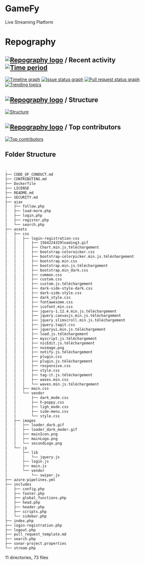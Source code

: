 # GameFy
 Live Streaming Platform

# Repography

## [![Repography logo](https://images.repography.com/logo.svg)](https://repography.com) / Recent activity [![Time period](https://images.repography.com/24819915/Crushoverride007/gamify/recent-activity/899bac83daa4f882d8b1768f2fd16ef5_badge.svg)](https://repography.com)
[![Timeline graph](https://images.repography.com/24819915/Crushoverride007/gamify/recent-activity/899bac83daa4f882d8b1768f2fd16ef5_timeline.svg)](https://github.com/Crushoverride007/gamify/commits)
[![Issue status graph](https://images.repography.com/24819915/Crushoverride007/gamify/recent-activity/899bac83daa4f882d8b1768f2fd16ef5_issues.svg)](https://github.com/Crushoverride007/gamify/issues)
[![Pull request status graph](https://images.repography.com/24819915/Crushoverride007/gamify/recent-activity/899bac83daa4f882d8b1768f2fd16ef5_prs.svg)](https://github.com/Crushoverride007/gamify/pulls)
[![Trending topics](https://images.repography.com/24819915/Crushoverride007/gamify/recent-activity/899bac83daa4f882d8b1768f2fd16ef5_words.svg)](https://github.com/Crushoverride007/gamify/commits)


## [![Repography logo](https://images.repography.com/logo.svg)](https://repography.com) / Structure
[![Structure](https://images.repography.com/24819915/Crushoverride007/gamify/structure/6528811e8b2d03c0021fd6fc5d620396_table.svg)](https://github.com/Crushoverride007/gamify)

## [![Repography logo](https://images.repography.com/logo.svg)](https://repography.com) / Top contributors
[![Top contributors](https://images.repography.com/24819915/Crushoverride007/gamify/top-contributors/899bac83daa4f882d8b1768f2fd16ef5_table.svg)](https://github.com/Crushoverride007/gamify/graphs/contributors)


## Folder Structure

```bash

.
├── CODE_OF_CONDUCT.md
├── CONTRIBUTING.md
├── Dockerfile
├── LICENSE
├── README.md
├── SECURITY.md
├── ajax
│   ├── follow.php
│   ├── load-more.php
│   ├── login.php
│   ├── register.php
│   └── search.php
├── assets
│   ├── css
│   │   ├── login-registration-css
│   │   │   ├── 1564224329loading3.gif
│   │   │   ├── Chart.min.js.téléchargement
│   │   │   ├── bootstrap-coloroicker.css
│   │   │   ├── bootstrap-colorpicker.min.js.téléchargement
│   │   │   ├── bootstrap.min.css
│   │   │   ├── bootstrap.min.js.téléchargement
│   │   │   ├── bootstrap.min_dark.css
│   │   │   ├── common.css
│   │   │   ├── custom.css
│   │   │   ├── custom.js.téléchargement
│   │   │   ├── dark-side-style-dark.css
│   │   │   ├── dark-side-style.css
│   │   │   ├── dark_style.css
│   │   │   ├── fontawesome.css
│   │   │   ├── icofont.min.css
│   │   │   ├── jquery-1.12.4.min.js.téléchargement
│   │   │   ├── jquery.canvasjs.min.js.téléchargement
│   │   │   ├── jquery.slimscroll.min.js.téléchargement
│   │   │   ├── jquery.tagit.css
│   │   │   ├── jqueryui.min.js.téléchargement
│   │   │   ├── load.js.téléchargement
│   │   │   ├── myscript.js.téléchargement
│   │   │   ├── nicEdit.js.téléchargement
│   │   │   ├── noimage.png
│   │   │   ├── notify.js.téléchargement
│   │   │   ├── plugin.css
│   │   │   ├── plugin.js.téléchargement
│   │   │   ├── responsive.css
│   │   │   ├── style.css
│   │   │   ├── tag-it.js.téléchargement
│   │   │   ├── waves.min.css
│   │   │   └── waves.min.js.téléchargement
│   │   ├── main.css
│   │   └── vendor
│   │       ├── dark_mode.css
│   │       ├── h-poppy.css
│   │       ├── ligh_mode.css
│   │       ├── side-menu.css
│   │       └── style.css
│   ├── images
│   │   ├── loader_dark.gif
│   │   ├── loader_dark_moder.gif
│   │   ├── mainIcon.png
│   │   ├── mainLogo.png
│   │   └── secondLogo.png
│   └── js
│       ├── lib
│       │   └── jquery.js
│       ├── login.js
│       ├── main.js
│       └── vendor
│           └── swiper.js
├── azure-pipelines.yml
├── includes
│   ├── config.php
│   ├── footer.php
│   ├── global_functions.php
│   ├── head.php
│   ├── header.php
│   ├── scripts.php
│   └── sidebar.php
├── index.php
├── login-registration.php
├── logout.php
├── pull_request_template.md
├── search.php
├── sonar-project.properties
└── stream.php


```

11 directories, 73 files
